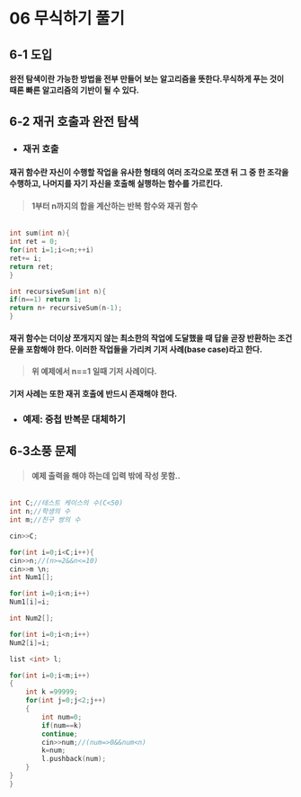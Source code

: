 # 06 무식하기 풀기
## 6-1 도입
#### **완전 탐색**이란 가능한 방법을 **전부** 만들어 보는 알고리즘을 뜻한다.무식하게 푸는 것이 때론 빠른 알고리즘의 기반이 될 수 있다.

## 6-2 재귀 호출과 완전 탐색
* ### 재귀 호출
#### **재귀 함수**란 자신이 수행할 작업을 유사한 형태의 여러 조각으로 쪼갠 뒤 그 중 한 조각을 수행하고, 나머지를 **자기 자신을 호출해 실행하는 함수**를 가르킨다.
> #### 1부터 n까지의 합을 계산하는 반복 함수와 재귀 함수
```c++

int sum(int n){
int ret = 0;
for(int i=1;i<=n;++i)
ret+= i;
return ret;
}

int recursiveSum(int n){
if(n==1) return 1;
return n+ recursiveSum(n-1);
}
```
#### 재귀 함수는 더이상 쪼개지지 않는 최소한의 작업에 도달했을 때 답을 곧장 반환하는 조건문을 포함해야 한다. 이러한 작업들을 가리켜 기저 사례(base case)라고 한다.
> #### 위 예제에서 n==1 일때 기저 사례이다.
#### 기저 사례는 또한 재귀 호출에 반드시 존재해야 한다.

* ### 예제: 중첩 반복문 대체하기
## 6-3소풍 문제
> #### 예제 출력을 해야 하는데 입력 밖에 작성 못함..
```c++

int C;//테스트 케이스의 수(C<50)
int n;//학생의 수 
int m;//친구 쌍의 수

cin>>C;

for(int i=0;i<C;i++){
cin>>n;//(n>=2&&n<=10)
cin>>m \n;
int Num1[];

for(int i=0;i<n;i++)
Num1[i]=i;

int Num2[];

for(int i=0;i<n;i++)
Num2[i]=i;

list <int> l;

for(int i=0;i<m;i++)
{
	int k =99999;
	for(int j=0;j<2;j++)
	{
		int num=0;
		if(num==k)
		continue;
		cin>>num;//(num=>0&&num<n)
		k=num;
		l.pushback(num);
	}
}		
}
```
